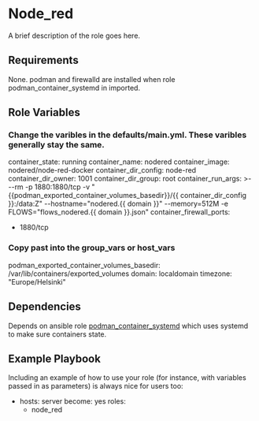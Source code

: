 Node_red
=========


A brief description of the role goes here.

Requirements
------------

None. podman and firewalld are installed when role podman_container_systemd in imported.

Role Variables
--------------

### Change the varibles in the defaults/main.yml. These varibles generally stay the same.

container_state: running
container_name: nodered
container_image: nodered/node-red-docker
container_dir_config: node-red
container_dir_owner: 1001
container_dir_group: root
container_run_args: >-
  --rm
  -p 1880:1880/tcp
  -v "{{podman_exported_container_volumes_basedir}}/{{ container_dir_config }}:/data:Z"
  --hostname="nodered.{{ domain }}"
  --memory=512M
  -e FLOWS="flows_nodered.{{ domain }}.json"
container_firewall_ports:
  - 1880/tcp

### Copy past into the group_vars or host_vars ###

podman_exported_container_volumes_basedir: /var/lib/containers/exported_volumes
domain: localdomain
timezone: "Europe/Helsinki"

Dependencies
------------

Depends on ansible role [podman_container_systemd](https://galaxy.ansible.com/ikke_t/podman_container_systemd) which uses systemd to make sure containers state.

Example Playbook
----------------

Including an example of how to use your role (for instance, with variables passed in as parameters) is always nice for users too:

- hosts: server
  become: yes
  roles:
     - node_red


